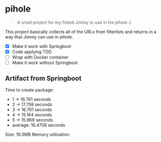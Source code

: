 # pihole
> A small project for my friend Jimmy to use in his pihole :) 

This project basically collects all of the URLs from filterlists and returns in a way that Jimmy can use in pihole.

- [x] Make it work with Springboot
- [x] Code applying TDD
- [ ] Wrap with Docker container
- [ ] Make it work without Springboot

## Artifact from Springboot
Time to create package: 
 * 1 -> 16.761 seconds
 * 2 -> 17.758 seconds
 * 3 -> 16.701 seconds
 * 4 -> 15.164 seconds
 * 5 -> 15.969 seconds
 * average: 16.4706 seconds

Size: 19.3MB
Memory utilization: 